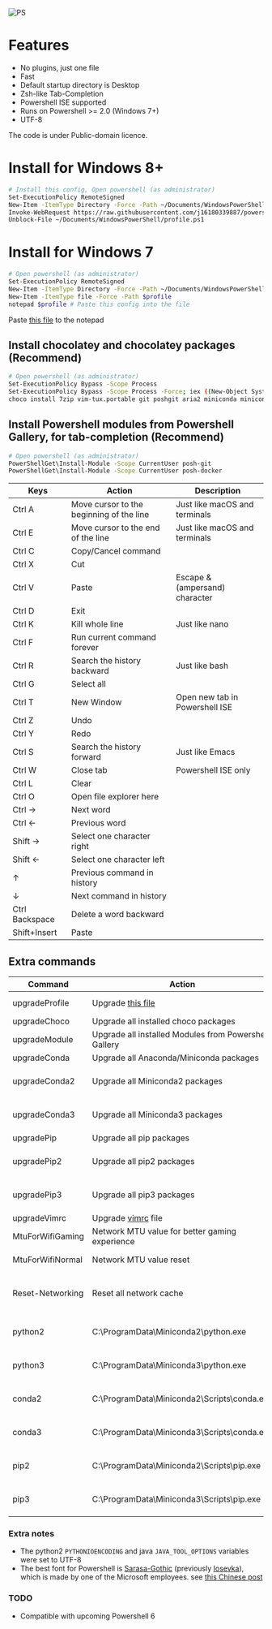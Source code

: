 ![PS](https://i.imgur.com/onDinT2.png)

Features
=====
* No plugins, just one file
* Fast
* Default startup directory is Desktop
* Zsh-like Tab-Completion
* Powershell ISE supported
* Runs on Powershell >= 2.0 (Windows 7+)
* UTF-8

The code is under Public-domain licence.

Install for Windows 8+
====
```sh
# Install this config, Open powershell (as administrator)
Set-ExecutionPolicy RemoteSigned
New-Item -ItemType Directory -Force -Path ~/Documents/WindowsPowerShell
Invoke-WebRequest https://raw.githubusercontent.com/j16180339887/powershell/master/profile.ps1 -o ~/Documents/WindowsPowerShell/profile.ps1
Unblock-File ~/Documents/WindowsPowerShell/profile.ps1
```

Install for Windows 7
=====
```sh
# Open powershell (as administrator)
Set-ExecutionPolicy RemoteSigned
New-Item -ItemType Directory -Force -Path ~/Documents/WindowsPowerShell
New-Item -ItemType file -Force -Path $profile
notepad $profile # Paste this config into the file
```

Paste [this file](https://github.com/j16180339887/powershell/blob/master/profile.ps1) to the notepad

## Install chocolatey and chocolatey packages (Recommend)

```sh
# Open powershell (as administrator)
Set-ExecutionPolicy Bypass -Scope Process
Set-ExecutionPolicy Bypass -Scope Process -Force; iex ((New-Object System.Net.WebClient).DownloadString('https://chocolatey.org/install.ps1'))
choco install 7zip vim-tux.portable git poshgit aria2 miniconda miniconda3 ffmpeg youtube-dl -y
```

## Install Powershell modules from Powershell Gallery, for tab-completion (Recommend)

```sh
# Open powershell (as administrator)
PowerShellGet\Install-Module -Scope CurrentUser posh-git
PowerShellGet\Install-Module -Scope CurrentUser posh-docker
```

| Keys      | Action                                                | Description |
| --------- | ----------------------------------------------------- | ----------- |
| Ctrl A    | Move cursor to the beginning of the line              | Just like macOS and terminals |
| Ctrl E    | Move cursor to the end of the line                    | Just like macOS and terminals |
| Ctrl C    | Copy/Cancel command                                   | |
| Ctrl X    | Cut                                                   | |
| Ctrl V    | Paste                                                 | Escape &(ampersand) character |
| Ctrl D    | Exit                                                  | |
| Ctrl K    | Kill whole line                                       | Just like nano |
| Ctrl F    | Run current command forever                           | |
| Ctrl R    | Search the history backward                           | Just like bash |
| Ctrl G    | Select all                                            | |
| Ctrl T    | New Window                                            | Open new tab in Powershell ISE |
| Ctrl Z    | Undo                                                  | |
| Ctrl Y    | Redo                                                  | |
| Ctrl S    | Search the history forward                            | Just like Emacs |
| Ctrl W    | Close tab                                             | Powershell ISE only |
| Ctrl L    | Clear                                                 | |
| Ctrl O    | Open file explorer here                               | |
| Ctrl →    | Next word                                             | |
| Ctrl ←    | Previous word                                         | |
| Shift →   | Select one character right                            | |
| Shift ←   | Select one character left                             | |
| ↑         | Previous command in history                           | |
| ↓         | Next command in history                               | |
| Ctrl Backspace    |  Delete a word backward                       | |
| Shift+Insert      |  Paste                                        | |

## Extra commands

| Command   | Action                                                                                            | Description |
| --------- | ------------------------------------------------------------------------------------------------- | ----------- |
| upgradeProfile    | Upgrade [this file](https://github.com/j16180339887/powershell/blob/master/profile.ps1)   | Windows8+ only |
| upgradeChoco      | Upgrade all installed choco packages                                                      | |
| upgradeModule     | Upgrade all installed Modules from Powershell Gallery                                     | |
| upgradeConda      | Upgrade all Anaconda/Miniconda packages                                                   | |
| upgradeConda2     | Upgrade all Miniconda2 packages                                                           | choco install miniconda2 |
| upgradeConda3     | Upgrade all Miniconda3 packages                                                           | choco install miniconda3 |
| upgradePip        | Upgrade all pip packages                                                                  | |
| upgradePip2       | Upgrade all pip2 packages                                                                 | choco install miniconda2 |
| upgradePip3       | Upgrade all pip3 packages                                                                 | choco install miniconda3 |
| upgradeVimrc      | Upgrade [vimrc](https://github.com/j16180339887/vimrc) file                               | |
| MtuForWifiGaming  | Network MTU value for better gaming experience                                            | MTU = 296 |
| MtuForWifiNormal  | Network MTU value reset                                                                   | MTU = 1500 |
| Reset-Networking  | Reset all network cache                                                                   | Useful when internet is broken |
| python2           | C:\ProgramData\Miniconda2\python.exe                                                      | choco install miniconda2 |
| python3           | C:\ProgramData\Miniconda3\python.exe                                                      | choco install miniconda3 |
| conda2            | C:\ProgramData\Miniconda2\Scripts\conda.exe                                               | choco install miniconda2 |
| conda3            | C:\ProgramData\Miniconda3\Scripts\conda.exe                                               | choco install miniconda3 |
| pip2              | C:\ProgramData\Miniconda2\Scripts\pip.exe                                                 | choco install miniconda2 |
| pip3              | C:\ProgramData\Miniconda3\Scripts\pip.exe                                                 | choco install miniconda3 |


### Extra notes

* The python2 `PYTHONIOENCODING` and java `JAVA_TOOL_OPTIONS` variables were set to UTF-8
* The best font for Powershell is [Sarasa-Gothic](https://github.com/be5invis/Sarasa-Gothic/releases) (previously [Iosevka](https://github.com/be5invis/Iosevka/releases)), which is made by one of the Microsoft employees. see [this Chinese post](https://www.zhihu.com/question/19637242/answer/41116173)

### TODO
* Compatible with upcoming Powershell 6
